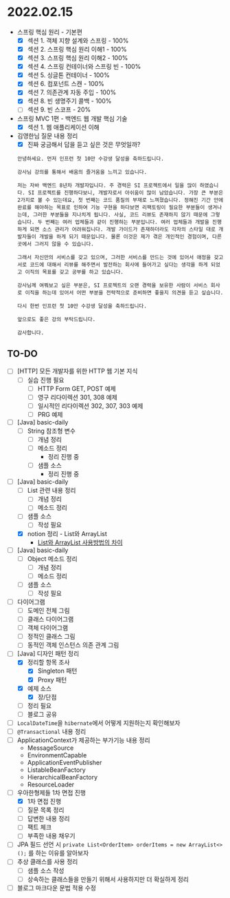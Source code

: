 # 2022.02.15

- 스프링 핵심 원리 - 기본편
	- [x] 섹션 1. 객체 지향 설계와 스프링 - 100%
	- [x] 섹션 2. 스프링 핵심 원리 이해1 - 100%
	- [x] 섹션 3. 스프링 핵심 원리 이해2 - 100%
	- [X] 섹션 4. 스프링 컨테이너와 스프링 빈 - 100%
	- [X] 섹션 5. 싱글톤 컨테이너 - 100%
	- [X] 섹션 6. 컴포넌트 스캔 - 100%
	- [X] 섹션 7. 의존관계 자동 주입 - 100%
	- [X] 섹션 8. 빈 생명주기 콜백 - 100%
	- [ ] 섹션 9. 빈 스코프 - 20%
- 스프링 MVC 1편 - 백엔드 웹 개발 핵심 기술
	- [x] 섹션 1. 웹 애플리케이션 이해
- 김영한님 질문 내용 정리
	- [x] 진짜 궁금해서 답을 듣고 싶은 것은 무엇일까?
	```
	안녕하세요. 먼저 인프런 첫 10만 수강생 달성을 축하드립니다.

	강사님 강의를 통해서 배움의 즐거움을 느끼고 있습니다.

	저는 자바 백엔드 8년차 개발자입니다. 주 경력은 SI 프로젝트에서 일을 많이 하였습니다. SI 프로젝트를 진행하다보니, 개발자로서 아쉬움이 많이 남았습니다. 가장 큰 부분은 2가지로 볼 수 있는데요, 첫 번째는 코드 품질의 부재로 느껴졌습니다. 정해진 기간 안에 완료를 해야하는 목표로 인하여 기능 구현을 하다보면 리팩토링이 필요한 부분들이 생겨나는데, 그러한 부분들을 지나치게 됩니다. 사실, 코드 리뷰도 존재하지 않기 때문에 그렇습니다. 두 번째는 여러 업체들과 같이 진행하는 부분입니다. 여러 업체들과 개발을 진행하게 되면 소스 관리가 어려워집니다. 개발 가이드가 존재하더라도 각자의 스타일 대로 개발자들이 개발을 하게 되기 때문입니다. 물론 이것은 제가 겪은 개인적인 경험이며, 다른 곳에서 그러지 않을 수 있습니다.

	그래서 자신만의 서비스를 갖고 있으며, 그러한 서비스를 만드는 것에 있어서 애정을 갖고 서로 코드에 대해서 리뷰를 해주면서 발전하는 회사에 들어가고 싶다는 생각을 하게 되었고 이직의 목표를 갖고 공부를 하고 있습니다.

	강사님께 여쭤보고 싶은 부분은, SI 프로젝트의 오랜 경력을 보유한 사람이 서비스 회사로 이직을 하는데 있어서 어떤 부분을 전략적으로 준비하면 좋을지 의견을 듣고 싶습니다.

	다시 한번 인프런 첫 10만 수강생 달성을 축하드립니다.

	앞으로도 좋은 강의 부탁드립니다.

	감사합니다.
	```

## TO-DO

- [ ] [HTTP] 모든 개발자를 위한 HTTP 웹 기본 지식
	- [ ] 실습 진행 필요
		- [ ] HTTP Form GET, POST 예제
		- [ ] 영구 리다이렉션 301, 308 예제
		- [ ] 일시적인 리다이렉션 302, 307, 303 예제
		- [ ] PRG 예제
- [ ] [Java] basic-daily
	- [ ] String 참조형 변수
		- [ ] 개념 정리
		- [ ] 메소드 정리
			- 정리 진행 중
		- [ ] 샘플 소스
			- 정리 진행 중
- [ ] [Java] basic-daily
	- [ ] List 관련 내용 정리
		- [ ] 개념 정리
		- [ ] 메소드 정리
	- [ ] 샘플 소스
		- [ ] 작성 필요
	- [x] notion 정리 - List와 ArrayList
		- [List와 ArrayList 사용방법의 차이](https://codeleesh.notion.site/List-ArrayList-62d090443f594aabbc4a6ea0048cb4b4)
- [ ] [Java] basic-daily
	- [ ] Object 메소드 정리
		- [ ] 개념 정리
		- [ ] 메소드 정리
	- [ ] 샘플 소스
		- [ ] 작성 필요
- [ ] 다이어그램
	- [ ] 도메인 전체 그림
	- [ ] 클래스 다이어그램
	- [ ] 객체 다이어그램
	- [ ] 정적인 클래스 그림
	- [ ] 동적인 객체 인스턴스 의존 관계 그림
- [ ] [Java] 디자인 패턴 정리
	- [x] 정리할 항목 조사
		- [x] Singleton 패턴
		- [x] Proxy 패턴
	- [x] 예제 소스
		- [x] 장/단점
	- [ ] 정리 필요
	- [ ] 블로그 공유
- [ ] `LocalDateTime`을 `hibernate`에서 어떻게 지원하는지 확인해보자
- [ ] `@Transactional` 내용 정리
- [ ] ApplicationContext가 제공하는 부가기능 내용 정리
	- MessageSource
	- EnvironmentCapable
	- ApplicationEventPublisher
	- ListableBeanFactory
	- HierarchicalBeanFactory
	- ResourceLoader
- [ ] 우아한형제들 1차 면접 진행
	- [x] 1차 면접 진행
	- [ ] 질문 목록 정리
	- [ ] 답변한 내용 정리
	- [ ] 팩트 체크
	- [ ] 부족한 내용 채우기
- [ ] JPA 필드 선언 시 `private List<OrderItem> orderItems = new ArrayList<>();` 를 하는 이유를 알아보자
- [ ] 추상 클래스를 사용 정리
	- [ ] 샘플 소스 작성
	- [ ] 상속하는 클래스들을 만들기 위해서 사용하지만 더 확실하게 정리
- [ ] 블로그 마크다운 문법 적용 수정
